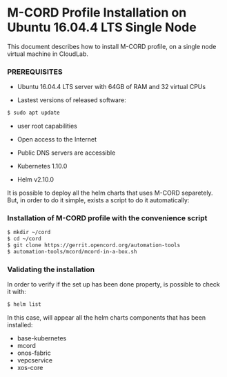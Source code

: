 # M-CORD Profile Installation on Ubuntu 16.04.4 LTS Single Node

This document describes how to install M-CORD profile, on a single node virtual machine in CloudLab.

### PREREQUISITES

  - Ubuntu 16.04.4 LTS server with 64GB of RAM and 32 virtual CPUs
        
  - Lastest versions of released software:

```sh
$ sudo apt update
```

  - user root capabilities

  - Open access to the Internet

  - Public DNS servers are accessible
  
  - Kubernetes 1.10.0

  - Helm v2.10.0

It is possible to deploy all the helm charts that uses M-CORD separetely. 
But, in order to do it simple, exists a script to do it automatically: 

### Installation of M-CORD profile with the convenience script

```sh
$ mkdir ~/cord
$ cd ~/cord
$ git clone https://gerrit.opencord.org/automation-tools
$ automation-tools/mcord/mcord-in-a-box.sh
```

### Validating the installation

In order to verify if the set up has been done property, is possible to check it with:

```sh
$ helm list
```
In this case, will appear all the helm charts components that has been installed:
  - base-kubernetes
  - mcord 
  - onos-fabric
  - vepcservice 
  - xos-core 
